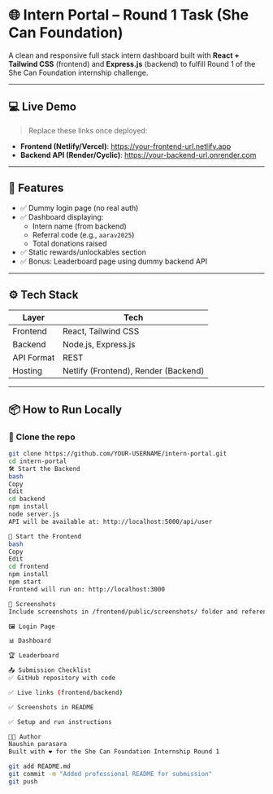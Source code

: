 # 🌐 Intern Portal – Round 1 Task (She Can Foundation)

A clean and responsive full stack intern dashboard built with **React + Tailwind CSS** (frontend) and **Express.js** (backend) to fulfill Round 1 of the She Can Foundation internship challenge.

---

## 💻 Live Demo

> Replace these links once deployed:

- **Frontend (Netlify/Vercel)**: https://your-frontend-url.netlify.app  
- **Backend API (Render/Cyclic)**: https://your-backend-url.onrender.com

---

## 🚀 Features

- ✅ Dummy login page (no real auth)
- ✅ Dashboard displaying:
  - Intern name (from backend)
  - Referral code (e.g., `aarav2025`)
  - Total donations raised
- ✅ Static rewards/unlockables section
- ✅ Bonus: Leaderboard page using dummy backend API

---

## ⚙️ Tech Stack

| Layer      | Tech                          |
|------------|-------------------------------|
| Frontend   | React, Tailwind CSS           |
| Backend    | Node.js, Express.js           |
| API Format | REST                          |
| Hosting    | Netlify (Frontend), Render (Backend) |

---

## 📦 How to Run Locally

### 🔧 Clone the repo
```bash
git clone https://github.com/YOUR-USERNAME/intern-portal.git
cd intern-portal
🛠️ Start the Backend
bash
Copy
Edit
cd backend
npm install
node server.js
API will be available at: http://localhost:5000/api/user

🎨 Start the Frontend
bash
Copy
Edit
cd frontend
npm install
npm start
Frontend will run on: http://localhost:3000

📸 Screenshots
Include screenshots in /frontend/public/screenshots/ folder and reference them here:

🖼️ Login Page

📊 Dashboard

🏆 Leaderboard

📤 Submission Checklist
✅ GitHub repository with code

✅ Live links (frontend/backend)

✅ Screenshots in README

✅ Setup and run instructions

👨‍💻 Author
Naushin parasara
Built with ❤️ for the She Can Foundation Internship Round 1

git add README.md
git commit -m "Added professional README for submission"
git push
